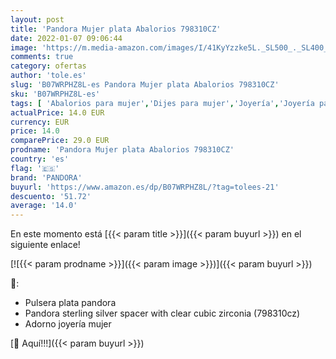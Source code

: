 ```yaml
---
layout: post
title: 'Pandora Mujer plata Abalorios 798310CZ'
date: 2022-01-07 09:06:44
image: 'https://m.media-amazon.com/images/I/41KyYzzke5L._SL500_._SL400_.jpg'
comments: true
category: ofertas
author: 'tole.es'
slug: 'B07WRPHZ8L-es Pandora Mujer plata Abalorios 798310CZ'
sku: 'B07WRPHZ8L-es'
tags: [ 'Abalorios para mujer','Dijes para mujer','Joyería','Joyería para mujer','pandora', ]
actualPrice: 14.0 EUR
currency: EUR
price: 14.0
comparePrice: 29.0 EUR
prodname: 'Pandora Mujer plata Abalorios 798310CZ'
country: 'es'
flag: '🇪🇸'
brand: 'PANDORA'
buyurl: 'https://www.amazon.es/dp/B07WRPHZ8L/?tag=tolees-21'
descuento: '51.72'
average: '14.0'
---
```


En este momento está [{{< param title >}}]({{< param buyurl >}}) en el siguiente enlace!

[![{{< param prodname >}}]({{< param image >}})]({{< param buyurl >}})

🔎:

- Pulsera plata pandora
- Pandora sterling silver spacer with clear cubic zirconia (798310cz)
- Adorno joyería mujer

[🛒 Aquí!!!]({{< param buyurl >}})
